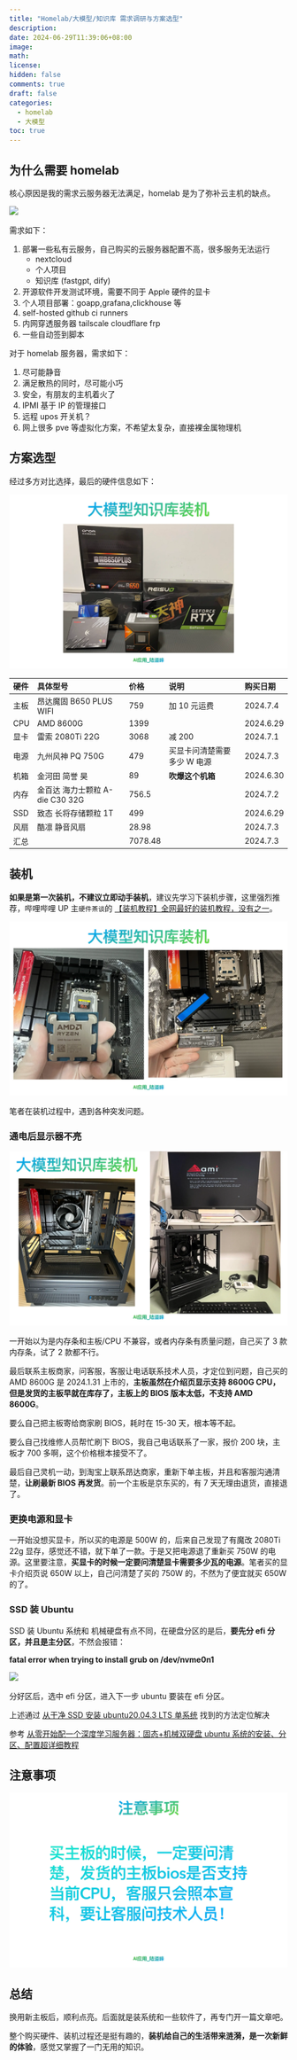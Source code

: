 ```yaml
---
title: "Homelab/大模型/知识库 需求调研与方案选型"
description:
date: 2024-06-29T11:39:06+08:00
image:
math:
license:
hidden: false
comments: true
draft: false
categories:
  - homelab
  - 大模型
toc: true
---
```


## 为什么需要 homelab

核心原因是我的需求云服务器无法满足，homelab 是为了弥补云主机的缺点。

![](https://media.wiki-power.com/img/202304130031463.png)

需求如下：

1. 部署一些私有云服务，自己购买的云服务器配置不高，很多服务无法运行
   - nextcloud
   - 个人项目
   - 知识库 (fastgpt, dify)
2. 开源软件开发测试环境，需要不同于 Apple 硬件的显卡
3. 个人项目部署：goapp,grafana,clickhouse 等
4. self-hosted github ci runners
5. 内网穿透服务器 tailscale cloudflare frp
6. 一些自动签到脚本

对于 homelab 服务器，需求如下：

1. 尽可能静音
2. 满足散热的同时，尽可能小巧
3. 安全，有朋友的主机着火了
4. IPMI 基于 IP 的管理接口
5. 远程 upos 开关机？
6. 网上很多 pve 等虚拟化方案，不希望太复杂，直接裸金属物理机

## 方案选型

经过多方对比选择，最后的硬件信息如下：

![](https://github.com/alwqx/picx-images-hosting/raw/master/blog/2024/‎ollama_explore.‎025.8hgddo2lg8.webp)

| 硬件 | 具体型号                        | 价格    | 说明                        | 购买日期  |
| :--- | :------------------------------ | :------ | :-------------------------- | :-------- |
| 主板 | 昂达魔固 B650 PLUS WIFI         | 759     | 加 10 元运费                | 2024.7.4  |
| CPU  | AMD 8600G                       | 1399    |                             | 2024.6.29 |
| 显卡 | 雷索 2080Ti 22G                 | 3068    | 减 200                      | 2024.7.1  |
| 电源 | 九州风神 PQ 750G                | 479     | 买显卡问清楚需要多少 W 电源 | 2024.7.3  |
| 机箱 | 金河田 简誉 昊                  | 89      | **吹爆这个机箱**            | 2024.6.30 |
| 内存 | 金百达 海力士颗粒 A-die C30 32G | 756.5   |                             | 2024.7.2  |
| SSD  | 致态 长将存储颗粒 1T            | 499     |                             | 2024.6.29 |
| 风扇 | 酷凛 静音风扇                   | 28.98   |                             | 2024.7.3  |
| 汇总 |                                 | 7078.48 |                             | 2024.7.3  |

## 装机

**如果是第一次装机，不建议立即动手装机**，建议先学习下装机步骤，这里强烈推荐，哔哩哔哩 UP 主`硬件茶谈`的 [【装机教程】全网最好的装机教程，没有之一](https://www.bilibili.com/video/BV1BG4y137mG/)。

![](https://github.com/alwqx/picx-images-hosting/raw/master/blog/2024/‎ollama_explore.‎026.51e1lksye6.webp)

笔者在装机过程中，遇到各种突发问题。

### 通电后显示器不亮

![](https://github.com/alwqx/picx-images-hosting/raw/master/blog/2024/‎ollama_explore.‎027.1hs3vrq8md.webp)

一开始以为是内存条和主板/CPU 不兼容，或者内存条有质量问题，自己买了 3 款内存条，试了 2 款都不行。

最后联系主板商家，问客服，客服让电话联系技术人员，才定位到问题，自己买的 AMD 8600G 是 2024.1.31 上市的，**主板虽然在介绍页显示支持 8600G CPU，但是发货的主板早就在库存了，主板上的 BIOS 版本太低，不支持 AMD 8600G**。

要么自己把主板寄给商家刷 BIOS，耗时在 15-30 天，根本等不起。

要么自己找维修人员帮忙刷下 BIOS，我自己电话联系了一家，报价 200 块，主板才 700 多啊，这个价格根本接受不了。

最后自己灵机一动，到淘宝上联系昂达商家，重新下单主板，并且和客服沟通清楚，**让刷最新 BIOS 再发货**。前一个主板是京东买的，有 7 天无理由退货，直接退了。

### 更换电源和显卡

一开始没想买显卡，所以买的电源是 500W 的，后来自己发现了有魔改 2080Ti 22g 显存，感觉还不错，就下单了一款。于是又把电源退了重新买 750W 的电源。这里要注意，**买显卡的时候一定要问清楚显卡需要多少瓦的电源**。笔者买的显卡介绍页说 650W 以上，自己问清楚了买的 750W 的，不然为了便宜就买 650W 的了。

### SSD 装 Ubuntu

SSD 装 Ubuntu 系统和 机械硬盘有点不同，在硬盘分区的是后，**要先分 efi 分区，并且是主分区**，不然会报错：

**fatal error when trying to install grub on /dev/nvme0n1**

![](https://camo.githubusercontent.com/637d30acbb453bba815d2332415b4d07464a9143b473cfb66048144f199ce1d0/68747470733a2f2f692e737374617469632e6e65742f57325851372e6a7067)

分好区后，选中 efi 分区，进入下一步 ubuntu 要装在 efi 分区。

上述通过 [从干净 SSD 安装 ubuntu20.04.3 LTS 单系统](https://blog.csdn.net/me_yundou/article/details/123448704) 找到的方法定位解决

参考 [从零开始配一个深度学习服务器：固态+机械双硬盘 ubuntu 系统的安装、分区、配置超详细教程](https://blog.csdn.net/weixin_44120025/article/details/121714984)

## 注意事项

![](https://github.com/alwqx/picx-images-hosting/raw/master/blog/2024/‎ollama_explore.‎028.6t70ghcbaf.webp)

## 总结

换用新主板后，顺利点亮。后面就是装系统和一些软件了，再专门开一篇文章吧。

整个购买硬件、装机过程还是挺有趣的，**装机给自己的生活带来涟漪，是一次新鲜的体验**，感觉又掌握了一门无用的知识。
